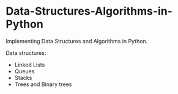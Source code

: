 # Data-Structures-Algorithms-in-Python

Implementing Data Structures and Algorithms in Python.

Data structures:
 - Linked Lists
 - Queues
 - Stacks
 - Trees and Binary trees
